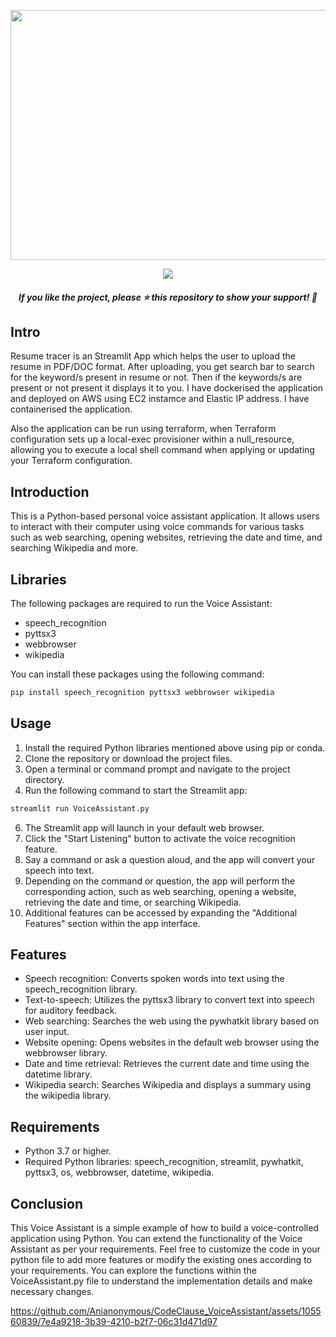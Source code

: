 <p style="text-align:center;" align="center">
  <img src="https://github.com/anirudh-hegde/Exploud/assets/105560839/ef24d934-7626-43c6-a775-76e732e16791"width="700px" height="400px">
</p>
<p style="text-align:center;" align="center">
<a href="https://github.com/anirudh-hegde/Exploud/blob/main/LICENSE" alt="LICENSE">
    <img src="https://img.shields.io/github/license/anirudh-hegde/Exploud?color=brightgreen" />
</a>
</p>
<h5><p align="center"><i>If you like the project, please ⭐ this repository to show your support! 🤩</i></p></h5>

## Intro
Resume tracer is an Streamlit App which helps the user to upload the resume in PDF/DOC format. 
After uploading, you get search bar to search for the keyword/s present in resume or not. 
Then if the keywords/s are present or not present it displays it to you. I have dockerised the application and deployed on AWS using EC2 instamce and Elastic IP address.
I have containerised the application. 

Also the application can be run using terraform, when Terraform configuration sets up a local-exec provisioner within a null_resource, allowing you to execute a local shell command when applying or updating your Terraform configuration.

## Introduction
This is a Python-based personal voice assistant application. 
It allows users to interact with their computer using voice commands for various tasks such as web searching, opening websites, 
retrieving the date and time, and searching Wikipedia and more.

## Libraries
The following packages are required to run the Voice Assistant:

* speech_recognition
* pyttsx3
* webbrowser
* wikipedia

You can install these packages using the following command:

```python 
pip install speech_recognition pyttsx3 webbrowser wikipedia
```

## Usage

1. Install the required Python libraries mentioned above using pip or conda.
2. Clone the repository or download the project files.
3. Open a terminal or command prompt and navigate to the project directory.
4. Run the following command to start the Streamlit app:
  ```python
  streamlit run VoiceAssistant.py
  ```
6. The Streamlit app will launch in your default web browser.
7. Click the "Start Listening" button to activate the voice recognition feature.
8. Say a command or ask a question aloud, and the app will convert your speech into text.
9. Depending on the command or question, the app will perform the corresponding action, such as web searching, opening a website, retrieving 
   the date and time, or searching Wikipedia.
10. Additional features can be accessed by expanding the "Additional Features" section within the app interface.

## Features
* Speech recognition: Converts spoken words into text using the speech_recognition library.
* Text-to-speech: Utilizes the pyttsx3 library to convert text into speech for auditory feedback.
* Web searching: Searches the web using the pywhatkit library based on user input.
* Website opening: Opens websites in the default web browser using the webbrowser library.
* Date and time retrieval: Retrieves the current date and time using the datetime library.
* Wikipedia search: Searches Wikipedia and displays a summary using the wikipedia library.

## Requirements
* Python 3.7 or higher.
* Required Python libraries: speech_recognition, streamlit, pywhatkit, pyttsx3, os, webbrowser, datetime, wikipedia.

## Conclusion
This Voice Assistant is a simple example of how to build a voice-controlled application using Python. You can extend the functionality of the Voice Assistant as per your requirements. Feel free to customize the code in your python file to add more features or modify the existing ones according to your requirements. You can explore the functions within the VoiceAssistant.py file to understand the implementation details and make necessary changes.




https://github.com/Anianonymous/CodeClause_VoiceAssistant/assets/105560839/7e4a9218-3b39-4210-b2f7-06c31d471d97



